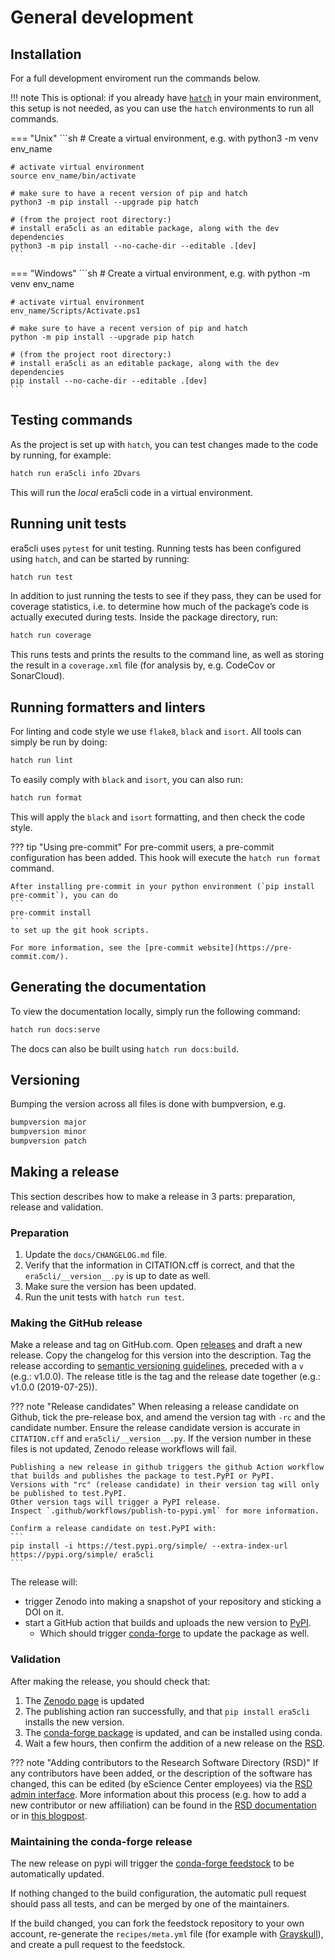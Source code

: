 # General development

## Installation

For a full development enviroment run the commands below.

!!! note
    This is optional: if you already have [`hatch`](https://hatch.pypa.io/) in your main environment, this setup is not needed, as you can use the `hatch` environments to run all commands.

=== "Unix"
    ```sh
    # Create a virtual environment, e.g. with
    python3 -m venv env_name

    # activate virtual environment
    source env_name/bin/activate

    # make sure to have a recent version of pip and hatch
    python3 -m pip install --upgrade pip hatch

    # (from the project root directory:)
    # install era5cli as an editable package, along with the dev dependencies
    python3 -m pip install --no-cache-dir --editable .[dev]
    ```

=== "Windows"
    ```sh
    # Create a virtual environment, e.g. with
    python -m venv env_name

    # activate virtual environment
    env_name/Scripts/Activate.ps1

    # make sure to have a recent version of pip and hatch
    python -m pip install --upgrade pip hatch

    # (from the project root directory:)
    # install era5cli as an editable package, along with the dev dependencies
    pip install --no-cache-dir --editable .[dev]
    ```

## Testing commands

As the project is set up with `hatch`, you can test changes made to the code by running, for example:

```sh
hatch run era5cli info 2Dvars
```

This will run the *local* era5cli code in a virtual environment.

## Running unit tests

era5cli uses `pytest` for unit testing. Running tests has been configured using `hatch`, and can be started by running:

```sh
hatch run test
```

In addition to just running the tests to see if they pass, they can be used for coverage statistics, i.e. to determine how much of the package’s code is actually executed during tests. Inside the package directory, run:

```sh
hatch run coverage
```

This runs tests and prints the results to the command line, as well as storing the result in a `coverage.xml` file (for analysis by, e.g. CodeCov or SonarCloud).

## Running formatters and linters
For linting and code style we use `flake8`, `black` and `isort`. All tools can simply be run by doing:

```sh
hatch run lint
```

To easily comply with `black` and `isort`, you can also run:

```sh
hatch run format
```

This will apply the `black` and `isort` formatting, and then check the code style.

??? tip "Using pre-commit"
    For pre-commit users, a pre-commit configuration has been added. This hook will execute the `hatch run format` command. 

    After installing pre-commit in your python environment (`pip install pre-commit`), you can do
    ```
    pre-commit install
    ```
    to set up the git hook scripts.

    For more information, see the [pre-commit website](https://pre-commit.com/).

## Generating the documentation

To view the documentation locally, simply run the following command:

```sh
hatch run docs:serve
```

The docs can also be built using `hatch run docs:build`.

## Versioning

Bumping the version across all files is done with bumpversion, e.g.

```sh
bumpversion major
bumpversion minor
bumpversion patch
```

## Making a release

This section describes how to make a release in 3 parts: preparation, release and validation.

### Preparation
1. Update the `docs/CHANGELOG.md` file.
2. Verify that the information in CITATION.cff is correct, and that the `era5cli/__version__.py` is up to date as well.
3. Make sure the version has been updated.
4. Run the unit tests with `hatch run test`.

### Making the GitHub release
Make a release and tag on GitHub.com.
Open [releases](https://github.com/eWaterCycle/era5cli/releases) and draft a new release.
Copy the changelog for this version into the description.
Tag the release according to [semantic versioning guidelines](https://semver.org/), preceded with a `v` (e.g.: v1.0.0).
The release title is the tag and the release date together (e.g.: v1.0.0 (2019-07-25)).

??? note "Release candidates"
    When releasing a release candidate on Github, tick the pre-release box, and amend the version tag with `-rc` and the candidate number.
    Ensure the release candidate version is accurate in `CITATION.cff` and `era5cli/__version__.py`.
    If the version number in these files is not updated, Zenodo release workflows will fail.

    Publishing a new release in github triggers the github Action workflow that builds and publishes the package to test.PyPI or PyPI.
    Versions with "rc" (release candidate) in their version tag will only be published to test.PyPI.
    Other version tags will trigger a PyPI release.
    Inspect `.github/workflows/publish-to-pypi.yml` for more information.

    Confirm a release candidate on test.PyPI with:
    ```
    pip install -i https://test.pypi.org/simple/ --extra-index-url https://pypi.org/simple/ era5cli
    ```

The release will:

 - trigger Zenodo into making a snapshot of your repository and sticking a DOI on it.
 - start a GitHub action that builds and uploads the new version to [PyPI](https://pypi.org/project/era5cli/).
    - Which should trigger [conda-forge](https://github.com/conda-forge/era5cli-feedstock) to update the package as well.

### Validation
After making the release, you should check that:

1. The [Zenodo page](https://doi.org/10.5281/zenodo.3252665) is updated
2. The publishing action ran successfully, and that `pip install era5cli` installs the new version.
3. The [conda-forge package](https://anaconda.org/conda-forge/era5cli) is updated, and can be installed using conda.
4. Wait a few hours, then confirm the addition of a new release on the [RSD](https://www.research-software.nl/software/era5cli).

??? note "Adding contributors to the Research Software Directory (RSD)"
    If any contributors have been added, or the description of the software has changed, this can be edited (by eScience Center employees) via the [RSD admin interface](https://www.research-software.nl/admin/).
    More information about this process (e.g. how to add a new contributor or new affiliation) can be found in the [RSD documentation](https://github.com/research-software-directory/research-software-directory/blob/master/docs/entering-data.md) or in [this blogpost](https://blog.esciencecenter.nl/the-research-software-directory-and-how-it-promotes-software-citation-4bd2137a6b8).

### Maintaining the conda-forge release
The new release on pypi will trigger the [conda-forge feedstock](https://github.com/conda-forge/era5cli-feedstock) to be automatically updated.

If nothing changed to the build configuration, the automatic pull request should pass all tests, and can be merged by one of the maintainers.

If the build changed, you can fork the feedstock repository to your own account, re-generate the `recipes/meta.yml` file (for example with [Grayskull](https://github.com/conda/grayskull)), and create a pull request to the feedstock.

